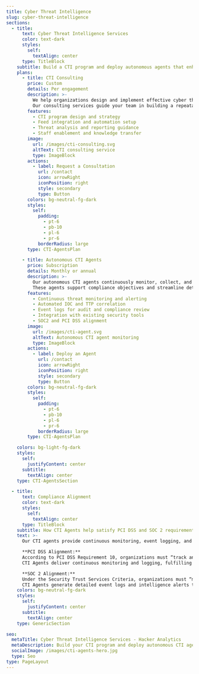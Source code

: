 ```yaml
---
title: Cyber Threat Intelligence
slug: cyber-threat-intelligence
sections:
  - title:
      text: Cyber Threat Intelligence Services
      color: text-dark
      styles:
        self:
          textAlign: center
      type: TitleBlock
    subtitle: Build a CTI program and deploy autonomous agents that enhance compliance and visibility
    plans:
      - title: CTI Consulting
        price: Custom
        details: Per engagement
        description: >-
          We help organizations design and implement effective cyber threat intelligence programs—from defining intelligence requirements to integrating feeds and workflows.
          Our consulting services guide your team in building a repeatable CTI process aligned with frameworks like MITRE ATT&CK and industry best practices.
        features:
          - CTI program design and strategy
          - Feed integration and automation setup
          - Threat analysis and reporting guidance
          - Staff enablement and knowledge transfer
        image:
          url: /images/cti-consulting.svg
          altText: CTI consulting service
          type: ImageBlock
        actions:
          - label: Request a Consultation
            url: /contact
            icon: arrowRight
            iconPosition: right
            style: secondary
            type: Button
        colors: bg-neutral-fg-dark
        styles:
          self:
            padding:
              - pt-6
              - pb-10
              - pl-6
              - pr-6
            borderRadius: large
        type: CTI-AgentsPlan

      - title: Autonomous CTI Agents
        price: Subscription
        details: Monthly or annual
        description: >-
          Our autonomous CTI agents continuously monitor, collect, and analyze threat data, generating intelligence reports and alerts that feed directly into your SOC or SIEM.
          These agents support compliance objectives and streamline detection, logging, and reporting requirements.
        features:
          - Continuous threat monitoring and alerting
          - Automated IOC and TTP correlation
          - Event logs for audit and compliance review
          - Integration with existing security tools
          - SOC2 and PCI DSS alignment
        image:
          url: /images/cti-agent.svg
          altText: Autonomous CTI agent monitoring
          type: ImageBlock
        actions:
          - label: Deploy an Agent
            url: /contact
            icon: arrowRight
            iconPosition: right
            style: secondary
            type: Button
        colors: bg-neutral-fg-dark
        styles:
          self:
            padding:
              - pt-6
              - pb-10
              - pl-6
              - pr-6
            borderRadius: large
        type: CTI-AgentsPlan

    colors: bg-light-fg-dark
    styles:
      self:
        justifyContent: center
      subtitle:
        textAlign: center
    type: CTI-AgentsSection

  - title:
      text: Compliance Alignment
      color: text-dark
      styles:
        self:
          textAlign: center
      type: TitleBlock
    subtitle: How CTI Agents help satisfy PCI DSS and SOC 2 requirements
    text: >-
      Our CTI agents provide continuous monitoring, event logging, and actionable intelligence—core requirements under both PCI DSS and SOC 2.

      **PCI DSS Alignment:**  
      According to PCI DSS Requirement 10, organizations must “track and monitor all access to network resources and cardholder data,” and Requirement 11.4 calls for “intrusion-detection and/or intrusion-prevention techniques to detect and/or prevent intrusions.”  
      CTI Agents deliver continuous monitoring and logging, fulfilling these obligations while providing intelligence context to detected events.

      **SOC 2 Alignment:**  
      Under the Security Trust Services Criteria, organizations must “monitor system components and the operation of those components to identify deviations from expected configurations.”  
      CTI Agents generate detailed event logs and intelligence alerts that demonstrate active system monitoring and risk management—helping maintain SOC 2 readiness.
    colors: bg-neutral-fg-dark
    styles:
      self:
        justifyContent: center
      subtitle:
        textAlign: center
    type: GenericSection

seo:
  metaTitle: Cyber Threat Intelligence Services - Hacker Analytics
  metaDescription: Build your CTI program and deploy autonomous CTI agents that enhance security and meet PCI DSS & SOC 2 monitoring requirements.
  socialImage: /images/cti-agents-hero.jpg
  type: Seo
type: PageLayout
---
```


